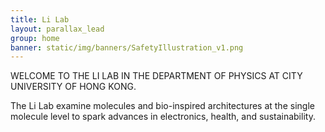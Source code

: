 ```yaml
---
title: Li Lab
layout: parallax_lead
group: home
banner: static/img/banners/SafetyIllustration_v1.png
---
```


WELCOME TO THE LI LAB IN THE DEPARTMENT OF PHYSICS AT CITY UNIVERSITY OF HONG KONG.

The Li Lab examine molecules and bio-inspired architectures at the single molecule level to spark advances in electronics, health, and sustainability.
